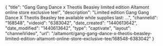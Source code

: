 {
    "title": "Gang Gang Dance x Theotis Beasley limited edition Altamont online store exclusive tee!",
    "description": "Limited edition Gang Gang Dance X Theotis Beasley tee available while supplies last: ...",
    "channelid": "168548",
    "videoid": "6383042",
    "date_created": "1440613642",
    "date_modified": "1440613642",
    "type": "captivate",
    "layout": "channelVideo",
    "url": "\/altamont\/gang-gang-dance-x-theotis-beasley-limited-edition-altamont-online-store-exclusive-tee\/168548-6383042"
}